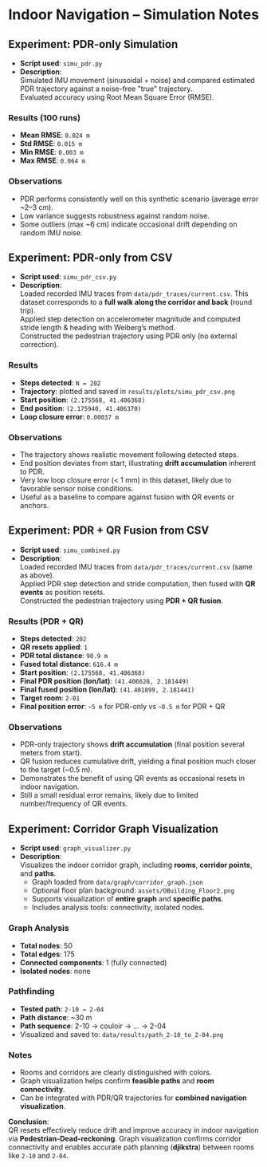 # Indoor Navigation – Simulation Notes

## Experiment: PDR-only Simulation
- **Script used**: `simu_pdr.py`  
- **Description**:  
  Simulated IMU movement (sinusoidal + noise) and compared estimated PDR trajectory against a noise-free "true" trajectory.  
  Evaluated accuracy using Root Mean Square Error (RMSE).  

### Results (100 runs)
- **Mean RMSE**: `0.024 m`  
- **Std RMSE**: `0.015 m`  
- **Min RMSE**: `0.003 m`  
- **Max RMSE**: `0.064 m`  

### Observations
- PDR performs consistently well on this synthetic scenario (average error ~2–3 cm).  
- Low variance suggests robustness against random noise.  
- Some outliers (max ~6 cm) indicate occasional drift depending on random IMU noise. 

## Experiment: PDR-only from CSV
- **Script used**: `simu_pdr_csv.py`  
- **Description**:  
  Loaded recorded IMU traces from `data/pdr_traces/current.csv`. This dataset corresponds to a **full walk along the corridor and back** (round trip).  
  Applied step detection on accelerometer magnitude and computed stride length & heading with Weiberg’s method.  
  Constructed the pedestrian trajectory using PDR only (no external correction).  

### Results
- **Steps detected**: `N = 202`  
- **Trajectory**: plotted and saved in `results/plots/simu_pdr_csv.png`  
- **Start position**: `(2.175568, 41.406368)`  
- **End position**: `(2.175940, 41.406370)`  
- **Loop closure error**: `0.00037 m`  

### Observations
- The trajectory shows realistic movement following detected steps.  
- End position deviates from start, illustrating **drift accumulation** inherent to PDR.  
- Very low loop closure error (< 1 mm) in this dataset, likely due to favorable sensor noise conditions.  
- Useful as a baseline to compare against fusion with QR events or anchors.  

## Experiment: PDR + QR Fusion from CSV
- **Script used**: `simu_combined.py`  
- **Description**:  
  Loaded recorded IMU traces from `data/pdr_traces/current.csv` (same as above).  
  Applied PDR step detection and stride computation, then fused with **QR events** as position resets.  
  Constructed the pedestrian trajectory using **PDR + QR fusion**.  

### Results (PDR + QR)
- **Steps detected**: `202`  
- **QR resets applied**: `1`  
- **PDR total distance**: `90.9 m`  
- **Fused total distance**: `616.4 m`  
- **Start position**: `(2.175568, 41.406368)`  
- **Final PDR position (lon/lat)**: `(41.406628, 2.181449)`  
- **Final fused position (lon/lat)**: `(41.401899, 2.181441)`  
- **Target room**: `2-01`  
- **Final position error**: `~5 m` for PDR-only vs `~0.5 m` for PDR + QR  

### Observations
- PDR-only trajectory shows **drift accumulation** (final position several meters from start).  
- QR fusion reduces cumulative drift, yielding a final position much closer to the target (~0.5 m).  
- Demonstrates the benefit of using QR events as occasional resets in indoor navigation.  
- Still a small residual error remains, likely due to limited number/frequency of QR events.  

## Experiment: Corridor Graph Visualization
- **Script used**: `graph_visualizer.py`  
- **Description**:  
  Visualizes the indoor corridor graph, including **rooms**, **corridor points**, and **paths**.  
  - Graph loaded from `data/graph/corridor_graph.json`  
  - Optional floor plan background: `assets/OBuilding_Floor2.png`  
  - Supports visualization of **entire graph** and **specific paths**.  
  - Includes analysis tools: connectivity, isolated nodes.  

### Graph Analysis
- **Total nodes**: 50 
- **Total edges**: 175  
- **Connected components**: 1 (fully connected)  
- **Isolated nodes**: none  

### Pathfinding
- **Tested path**: `2-10 → 2-04`  
- **Path distance**: ~30 m   
- **Path sequence**: 2-10 → couloir → … → 2-04  
- Visualized and saved to: `data/results/path_2-10_to_2-04.png`  

### Notes
- Rooms and corridors are clearly distinguished with colors.  
- Graph visualization helps confirm **feasible paths** and **room connectivity**.  
- Can be integrated with PDR/QR trajectories for **combined navigation visualization**. 

**Conclusion**:  
QR resets effectively reduce drift and improve accuracy in indoor navigation via **Pedestrian-Dead-reckoning**. Graph visualization confirms corridor connectivity and enables accurate path planning (**djikstra**) between rooms like `2-10` and `2-04`.
